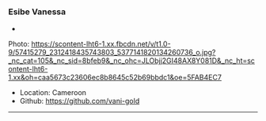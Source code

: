### Esibe Vanessa

-
Photo: https://scontent-lht6-1.xx.fbcdn.net/v/t1.0-9/57415279_2312418435743803_5377141820134260736_o.jpg?_nc_cat=105&_nc_sid=8bfeb9&_nc_ohc=JLObjj2GI48AX8Y081D&_nc_ht=scontent-lht6-1.xx&oh=caa5673c23606ec8b8645c52b69bbdc1&oe=5FAB4EC7
- Location: Cameroon
- Github: https://github.com/vani-gold

***
